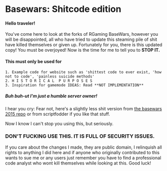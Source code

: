 # Basewars: Shitcode edition

#### Hello traveler!
You've come here to look at the forks of RGaming BaseWars, however you will be disappointed,
all who have tried to update this steaming pile of shit have killed themselves or given up.
Fortunately for you, there is this updated copy!
You must be overjoyed! Now is the time for me to tell you to **STOP IT.**

#### This must only be used for
	1. Example code for website such as 'shittest code to ever exist, 'how not to code', 'painless suicide methods'
	2. H I S T O R I C A L  P U R P O S E S
	3. Inspiration for gamemode IDEAS: Read **NOT IMPLEMENTATION**

##### Buh buh-ut I'm just a humble server owner!
I hear you cry: Fear not, here's a slightly less shit version from [the basewars 2015 repo](https://github.com/hexahedronic/basewars)
or from scriptfodder if you like that stuff.

Now I know I can't stop you using this, but seriously.
### **DON'T FUCKING USE THIS. IT IS FULL OF SECURITY ISSUES.**

If you care about the changes I made, they are public domain, I relinquish all rights to anything I did here
and if anyone who originally contributed to this wants to sue me or any users
just remember
you have to find a professional code analyst who wont kill themselves while looking at this.
Good luck!
